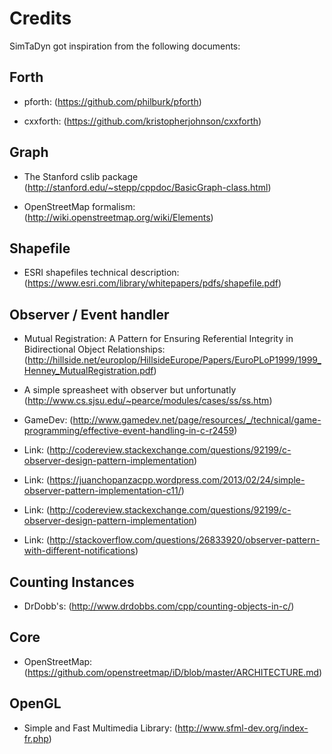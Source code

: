 # Credits

SimTaDyn got inspiration from the following documents:

## Forth

* pforth:
(https://github.com/philburk/pforth)

* cxxforth:
(https://github.com/kristopherjohnson/cxxforth)

## Graph

* The Stanford cslib package
(http://stanford.edu/~stepp/cppdoc/BasicGraph-class.html)

* OpenStreetMap formalism:
(http://wiki.openstreetmap.org/wiki/Elements)

## Shapefile

* ESRI shapefiles technical description:
(https://www.esri.com/library/whitepapers/pdfs/shapefile.pdf)

## Observer / Event handler

* Mutual Registration: A Pattern for Ensuring Referential Integrity in Bidirectional Object Relationships:
(http://hillside.net/europlop/HillsideEurope/Papers/EuroPLoP1999/1999_Henney_MutualRegistration.pdf)

* A simple spreasheet with observer but unfortunatly
(http://www.cs.sjsu.edu/~pearce/modules/cases/ss/ss.htm)

* GameDev:
(http://www.gamedev.net/page/resources/_/technical/game-programming/effective-event-handling-in-c-r2459)

* Link:
(http://codereview.stackexchange.com/questions/92199/c-observer-design-pattern-implementation)

* Link:
(https://juanchopanzacpp.wordpress.com/2013/02/24/simple-observer-pattern-implementation-c11/)

* Link:
(http://codereview.stackexchange.com/questions/92199/c-observer-design-pattern-implementation)

* Link:
(http://stackoverflow.com/questions/26833920/observer-pattern-with-different-notifications)

## Counting Instances

* DrDobb's:
(http://www.drdobbs.com/cpp/counting-objects-in-c/)

## Core

* OpenStreetMap:
(https://github.com/openstreetmap/iD/blob/master/ARCHITECTURE.md)

## OpenGL

* Simple and Fast Multimedia Library:
(http://www.sfml-dev.org/index-fr.php)
